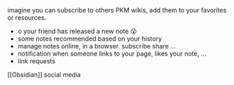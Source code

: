 imagine you can subscribe to others PKM wikis, add them to your favorites or resources.

- o your friend has released a new note 😮
- some notes recommended based on your history
- manage notes online, in a browser. subscribe share ...
- notification when someone links to your page, likes your note, ...
- link requests

[[Obsidian]] social media
